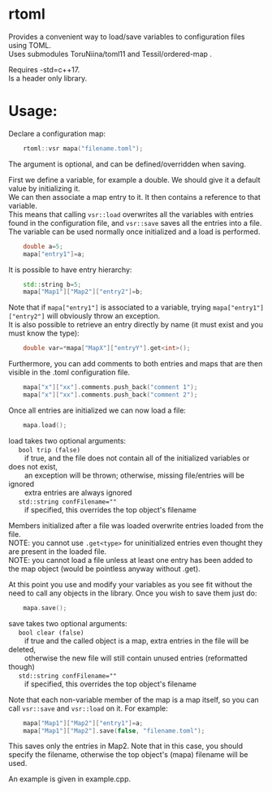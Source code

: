 # rtoml 

Provides a convenient way to load/save variables to configuration files using TOML.  
Uses submodules ToruNiina/toml11 and Tessil/ordered-map .

Requires -std=c++17.  
Is a header only library.  

# Usage:

Declare a configuration map:  
~~~cpp
    rtoml::vsr mapa("filename.toml");
~~~
The argument is optional, and can be defined/overridden when saving.

First we define a variable, for example a double. We should give it a default value by initializing it.  
We can then associate a map entry to it. It then contains a reference to that variable.  
This means that calling `vsr::load` overwrites all the variables with entries found in the configuration file, and `vsr::save` saves all the entries into a file.  
The variable can be used normally once initialized and a load is performed.
~~~cpp
    double a=5;
    mapa["entry1"]=a;
~~~
It is possible to have entry hierarchy:
~~~cpp
    std::string b=5;
    mapa["Map1"]["Map2"]["entry2"]=b;
~~~
Note that if `mapa["entry1"]` is associated to a variable, trying `mapa["entry1"]["entry2"]` will obviously throw an exception.  
It is also possible to retrieve an entry directly by name (it must exist and you must know the type):
~~~cpp
    double var=*mapa["MapX"]["entryY"].get<int>();
~~~
Furthermore, you can add comments to both entries and maps that are then visible in the .toml configuration file.
~~~cpp
    mapa["x"]["xx"].comments.push_back("comment 1");
    mapa["x"]["xx"].comments.push_back("comment 2");
~~~

Once all entries are initialized we can now load a file:
~~~cpp
    mapa.load();
~~~
load takes two optional arguments:  
&nbsp;&nbsp;&nbsp;&nbsp; `bool trip (false)`  
&nbsp;&nbsp;&nbsp;&nbsp;&nbsp;&nbsp;&nbsp;&nbsp;if true, and the file does not contain all of the initialized variables or does not exist,  
&nbsp;&nbsp;&nbsp;&nbsp;&nbsp;&nbsp;&nbsp;&nbsp;an exception will be thrown; otherwise, missing file/entries will be ignored  
&nbsp;&nbsp;&nbsp;&nbsp;&nbsp;&nbsp;&nbsp;&nbsp;extra entries are always ignored  
&nbsp;&nbsp;&nbsp;&nbsp; `std::string confFilename=""`  
&nbsp;&nbsp;&nbsp;&nbsp;&nbsp;&nbsp;&nbsp;&nbsp;if specified, this overrides the top object's filename  

Members initialized after a file was loaded overwrite entries loaded from the file.  
NOTE: you cannot use `.get<type>` for uninitialized entries even thought they are present in the loaded file.  
NOTE: you cannot load a file unless at least one entry has been added to the map object (would be pointless anyway without .get).

At this point you use and modify your variables as you see fit without the need to call any objects in the library.
Once you wish to save them just do:
~~~cpp
    mapa.save();
~~~
save takes two optional arguments:  
&nbsp;&nbsp;&nbsp;&nbsp; `bool clear (false)`  
&nbsp;&nbsp;&nbsp;&nbsp;&nbsp;&nbsp;&nbsp;&nbsp;if true and the called object is a map, extra entries in the file will be deleted,  
&nbsp;&nbsp;&nbsp;&nbsp;&nbsp;&nbsp;&nbsp;&nbsp;otherwise the new file will still contain unused entries (reformatted though)  
&nbsp;&nbsp;&nbsp;&nbsp; `std::string confFilename=""`  
&nbsp;&nbsp;&nbsp;&nbsp;&nbsp;&nbsp;&nbsp;&nbsp;if specified, this overrides the top object's filename  

Note that each non-variable member of the map is a map itself, so you can call `vsr::save` and `vsr::load` on it. For example:
~~~cpp
    mapa["Map1"]["Map2"]["entry1"]=a;
    mapa["Map1"]["Map2"].save(false, "filename.toml");
~~~
This saves only the entries in Map2. Note that in this case, you should specify the filename, otherwise the top object's (mapa) filename will be used.


An example is given in example.cpp.  

